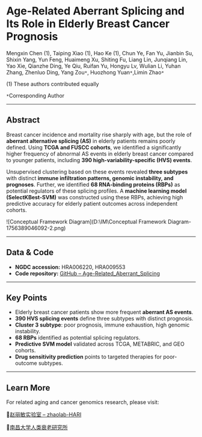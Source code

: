 # Age-Related Aberrant Splicing and Its Role in Elderly Breast Cancer Prognosis

Mengxin Chen (1), Taiping Xiao (1), Hao Ke (1), Chun Ye, Fan Yu, Jianbin Su, Shixin Yang, Yun Feng, Huaimeng Xu, Shiting Fu, Liang Lin, Junqiang Lin, Yao Xie, Qianzhe Ding, Ye Qiu, Ruifan Yu, Hongyu Lv, Wulian Li, Yuhan Zhang, Zhenluo Ding, Yang Zou`*`, Huozhong Yuan`*`,Limin Zhao`*`

(1) These authors contributed equally

`*`Corresponding Author

------

## Abstract

Breast cancer incidence and mortality rise sharply with age, but the role of **aberrant alternative splicing (AS)** in elderly patients remains poorly defined. Using **TCGA and FUSCC cohorts**, we identified a significantly higher frequency of abnormal AS events in elderly breast cancer compared to younger patients, including **390 high-variability-specific (HVS) events**.

Unsupervised clustering based on these events revealed **three subtypes** with distinct **immune infiltration patterns, genomic instability, and prognoses**. Further, we identified **68 RNA-binding proteins (RBPs)** as potential regulators of these splicing profiles. A **machine learning model (SelectKBest-SVM)** was constructed using these RBPs, achieving high predictive accuracy for elderly patient outcomes across independent cohorts.

![Conceptual Framework Diagram](D:\IM\Conceptual Framework Diagram-1756389046092-2.png)

------

## Data & Code

- **NGDC accession:** HRA006220, HRA009553
- **Code repository:** [GitHub – Age-Related_Aberrant_Splicing](https://github.com/HARI-Zhaolab/Age-Related_Aberrant_Splicing)

------

## Key Points

- Elderly breast cancer patients show more frequent **aberrant AS events**.
- **390 HVS splicing events** define three subtypes with distinct prognosis.
- **Cluster 3 subtype**: poor prognosis, immune exhaustion, high genomic instability.
- **68 RBPs** identified as potential splicing regulators.
- **Predictive SVM model** validated across TCGA, METABRIC, and GEO cohorts.
- **Drug sensitivity prediction** points to targeted therapies for poor-outcome subtypes.

------

## Learn More

For related aging and cancer genomics research, please visit:

🔗[赵丽敏实验室 – zhaolab-HARI](https://zhaoliminlab.cn/)

🔗[南昌大学人类衰老研究所](https://aging.ncu.edu.cn/)

